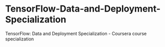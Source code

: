 # TensorFlow-Data-and-Deployment-Specialization
TensorFlow: Data and Deployment Specialization - Coursera course specialization  
